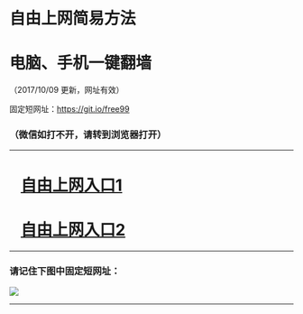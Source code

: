 ﻿# 自由上网简易方法

# 电脑、手机一键翻墙

（2017/10/09 更新，网址有效）

固定短网址：https://git.io/free99

### （微信如打不开，请转到浏览器打开）


***





# &nbsp;&nbsp; <a href="http://ft2295626056.fwq-tz-1001.info/fwqtz01.html?t=100900113290 " target="_blank">自由上网入口1</a>
# &nbsp;&nbsp; <a href="http://ft3086132037.fwq-tz-1002.info/fwqtz02.html?t=100900112580 " target="_blank">自由上网入口2</a>
***

### 请记住下图中固定短网址：

<img src="https://s3-us-west-2.amazonaws.com/fwq-1001/yjfq-20170905okok.png" /> 


***

